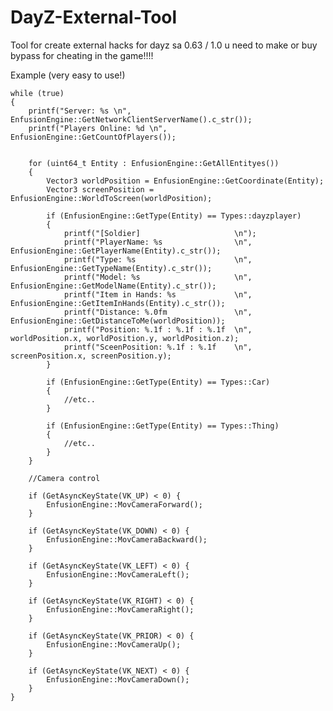# DayZ-External-Tool
Tool for create external hacks for dayz sa 0.63 / 1.0
u need to make or buy bypass for cheating in the game!!!!

Example (very easy to use!)

	while (true) 
	{
		printf("Server: %s \n", EnfusionEngine::GetNetworkClientServerName().c_str());
		printf("Players Online: %d \n", EnfusionEngine::GetCountOfPlayers());

		
		for (uint64_t Entity : EnfusionEngine::GetAllEntityes())
		{
			Vector3 worldPosition = EnfusionEngine::GetCoordinate(Entity);
			Vector3 screenPosition = EnfusionEngine::WorldToScreen(worldPosition);

			if (EnfusionEngine::GetType(Entity) == Types::dayzplayer)
			{
				printf("[Soldier]                     \n");
				printf("PlayerName: %s                \n", EnfusionEngine::GetPlayerName(Entity).c_str());
				printf("Type: %s                      \n", EnfusionEngine::GetTypeName(Entity).c_str());
				printf("Model: %s                     \n", EnfusionEngine::GetModelName(Entity).c_str());
				printf("Item in Hands: %s             \n", EnfusionEngine::GetItemInHands(Entity).c_str());
				printf("Distance: %.0fm               \n", EnfusionEngine::GetDistanceToMe(worldPosition));
				printf("Position: %.1f : %.1f : %.1f  \n", worldPosition.x, worldPosition.y, worldPosition.z);
				printf("SceenPosition: %.1f : %.1f    \n", screenPosition.x, screenPosition.y);
			}

			if (EnfusionEngine::GetType(Entity) == Types::Car)
			{
				//etc..
			}

			if (EnfusionEngine::GetType(Entity) == Types::Thing)
			{
				//etc..
			}
		}

		//Camera control

		if (GetAsyncKeyState(VK_UP) < 0) { 
			EnfusionEngine::MovCameraForward();
		}

		if (GetAsyncKeyState(VK_DOWN) < 0) { 
			EnfusionEngine::MovCameraBackward();
		}

		if (GetAsyncKeyState(VK_LEFT) < 0) { 
			EnfusionEngine::MovCameraLeft();
		}

		if (GetAsyncKeyState(VK_RIGHT) < 0) { 
			EnfusionEngine::MovCameraRight();
		}

		if (GetAsyncKeyState(VK_PRIOR) < 0) { 
			EnfusionEngine::MovCameraUp();
		}

		if (GetAsyncKeyState(VK_NEXT) < 0) { 
			EnfusionEngine::MovCameraDown();
		}
	}


